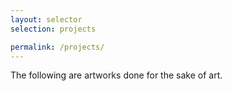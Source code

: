 ```yaml
---
layout: selector
selection: projects

permalink: /projects/
---
```


The following are artworks done for the sake of art.